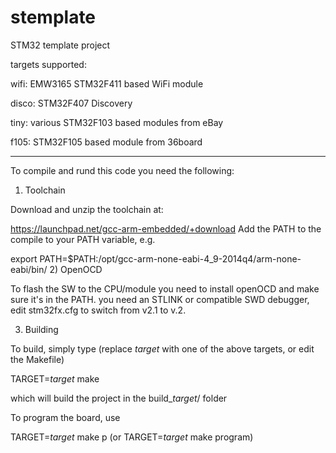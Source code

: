 # stemplate
STM32 template project

targets supported:

wifi: 	EMW3165 STM32F411 based WiFi module

disco: 	STM32F407 Discovery

tiny: 	various STM32F103 based modules from eBay

f105: 	STM32F105 based module from 36board

----------------------

To compile and rund this code you need the following:

1) Toolchain

Download and unzip the toolchain at:

https://launchpad.net/gcc-arm-embedded/+download
Add the PATH to the compile to your PATH variable, e.g.

export PATH=$PATH:/opt/gcc-arm-none-eabi-4_9-2014q4/arm-none-eabi/bin/
2) OpenOCD

To flash the SW to the CPU/module you need to install openOCD and make sure it's in the PATH. you need an STLINK or compatible SWD debugger, edit stm32fx.cfg to switch from v2.1 to v.2.

3) Building

To build, simply type (replace $target$ with one of the above targets, or edit the Makefile)

TARGET=$target$ make

which will build the project in the build_$target$/ folder

To program the board, use

TARGET=$target$ make p (or TARGET=$target$ make program)
